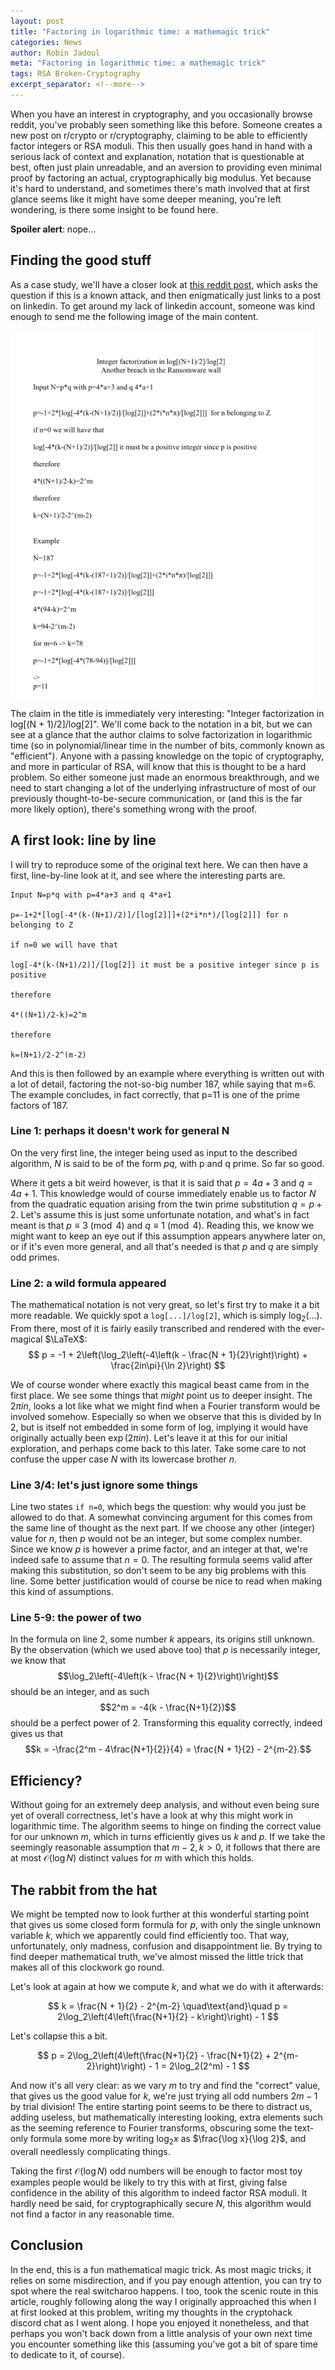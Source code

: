 ```yaml
---
layout: post
title: "Factoring in logarithmic time: a mathemagic trick"
categories: News
author: Robin Jadoul
meta: "Factoring in logarithmic time: a mathemagic trick"
tags: RSA Broken-Cryptography
excerpt_separator: <!--more-->
---
```


When you have an interest in cryptography, and you occasionally browse reddit, you've probably seen something like this before. Someone creates a new post on r/crypto or r/cryptography, claiming to be able to efficiently factor integers or RSA moduli. This then usually goes hand in hand with a serious lack of context and explanation, notation that is questionable at best, often just plain unreadable, and an aversion to providing even minimal proof by factoring an actual, cryptographically big modulus. Yet because it's hard to understand, and sometimes there's math involved that at first glance seems like it might have some deeper meaning, you're left wondering, is there some insight to be found here.

**Spoiler alert**: nope...
<!--more-->

## Finding the good stuff

As a case study, we'll have a closer look at [this reddit post](https://www.reddit.com/r/cryptography/comments/l1zf2y/is_this_known_as_an_attack_on_rsa_what_are_the/), which asks the question if this is a known attack, and then enigmatically just links to a post on linkedin. To get around my lack of linkedin account, someone was kind enough to send me the following image of the main content.

![Image containing mostly unreadable math with a small RSA modulus factored by hand as example](/assets/images/mathemagictrick.png)

The claim in the title is immediately very interesting: "Integer factorization in log[(N + 1)/2]/log[2]". We'll come back to the notation in a bit, but we can see at a glance that the author claims to solve factorization in logarithmic time (so in polynomial/linear time in the number of bits, commonly known as "efficient"). Anyone with a passing knowledge on the topic of cryptography, and more in particular of RSA, will know that this is thought to be a hard problem. So either someone just made an enormous breakthrough, and we need to start changing a lot of the underlying infrastructure of most of our previously thought-to-be-secure communication, or (and this is the far more likely option), there's something wrong with the proof.

## A first look: line by line

I will try to reproduce some of the original text here. We can then have a first, line-by-line look at it, and see where the interesting parts are.

```text
Input N=p*q with p=4*a+3 and q 4*a+1

p=-1+2*[log[-4*(k-(N+1)/2)]/[log[2]]]+(2*i*n*)/[log[2]]] for n belonging to Z

if n=0 we will have that

log[-4*(k-(N+1)/2)]/[log[2]] it must be a positive integer since p is positive

therefore

4*((N+1)/2-k)=2^m

therefore

k=(N+1)/2-2^(m-2)
```

And this is then followed by an example where everything is written out with a lot of detail, factoring the not-so-big number 187, while saying that m=6. The example concludes, in fact correctly, that p=11 is one of the prime factors of 187.

### Line 1: perhaps it doesn't work for general N

On the very first line, the integer being used as input to the described algorithm, $N$ is said to be of the form $pq$, with p and q prime. So far so good.

Where it gets a bit weird however, is that it is said that $p = 4a + 3$ and $q = 4a + 1$. This knowledge would of course immediately enable us to factor $N$ from the quadratic equation arising from the twin prime substitution $q = p + 2$. Let's assume this is just some unfortunate notation, and what's in fact meant is that $p \equiv 3 \pmod 4$ and $q \equiv 1 \pmod 4$. Reading this, we know we might want to keep an eye out if this assumption appears anywhere later on, or if it's even more general, and all that's needed is that $p$ and $q$ are simply odd primes.

### Line 2: a wild formula appeared

The mathematical notation is not very great, so let's first try to make it a bit more readable. We quickly spot a `log[...]/log[2]`, which is simply $\log_2(\ldots)$. From there, most of it is fairly easily transcribed and rendered with the ever-magical $\LaTeX$:
$$
p = -1 + 2\left(\log_2\left(-4\left(k - \frac{N + 1}{2}\right)\right) + \frac{2in\pi}{\ln 2}\right)
$$

We of course wonder where exactly this magical beast came from in the first place. We see some things that *might* point us to deeper insight. The $2\pi i n$, looks a lot like what we might find when a Fourier transform would be involved somehow. Especially so when we observe that this is divided by $\ln 2$, but is itself not embedded in some form of log, implying it would have originally actually been $\exp(2\pi i n)$. Let's leave it at this for our initial exploration, and perhaps come back to this later. Take some care to not confuse the upper case $N$ with its lowercase brother $n$.

### Line 3/4: let's just ignore some things

Line two states `if n=0`, which begs the question: why would you just be allowed to do that. A somewhat convincing argument for this comes from the same line of thought as the next part. If we choose any other (integer) value for $n$, then $p$ would not be an integer, but some complex number. Since we know $p$ is however a prime factor, and an integer at that, we're indeed safe to assume that $n = 0$. The resulting formula seems valid after making this substitution, so don't seem to be any big problems with this line. Some better justification would of course be nice to read when making this kind of assumptions.

### Line 5-9: the power of two

In the formula on line 2, some number $k$ appears, its origins still unknown. By the observation (which we used above too) that $p$ is necessarily integer, we know that $$\log_2\left(-4\left(k - \frac{N + 1}{2}\right)\right)$$ should be an integer, and as such $$2^m = -4(k - \frac{N+1}{2})$$ should be a perfect power of 2. Transforming this equality correctly, indeed gives us that $$k = -\frac{2^m - 4\frac{N+1}{2}}{4} = \frac{N + 1}{2} - 2^{m-2}.$$

## Efficiency?

Without going for an extremely deep analysis, and without even being sure yet of overall correctness, let's have a look at why this might work in logarithmic time. The algorithm seems to hinge on finding the correct value for our unknown $m$, which in turns efficiently gives us $k$ and $p$. If we take the seemingly reasonable assumption that $m - 2, k > 0$, it follows that there are at most $\mathcal{O}(\log N)$ distinct values for $m$ with which this holds.

## The rabbit from the hat

We might be tempted now to look further at this wonderful starting point that gives us some closed form formula for $p$, with only the single unknown variable $k$, which we apparently could find efficiently too. That way, unfortunately, only madness, confusion and disappointment lie. By trying to find deeper mathematical truth, we've almost missed the little trick that makes all of this clockwork go round.

Let's look at again at how we compute $k$, and what we do with it afterwards:

$$
k = \frac{N + 1}{2} - 2^{m-2} \quad\text{and}\quad p = 2\log_2\left(4\left(\frac{N+1}{2} - k\right)\right) - 1
$$

Let's collapse this a bit.

$$
p = 2\log_2\left(4\left(\frac{N+1}{2} - \frac{N+1}{2} + 2^{m-2}\right)\right) - 1 = 2\log_2(2^m) - 1
$$

And now it's all very clear: as we vary $m$ to try and find the "correct" value, that gives us the good value for $k$, we're just trying all odd numbers $2m - 1$ by trial division! The entire starting point seems to be there to distract us, adding useless, but mathematically interesting looking, extra elements such as the seeming reference to Fourier transforms, obscuring some the text-only formula some more by writing $\log_2 x$ as $\frac{\log x}{\log 2}$, and overall needlessly complicating things.

Taking the first $\mathcal{O}(\log N)$ odd numbers will be enough to factor most toy examples people would be likely to try this with at first, giving false confidence in the ability of this algorithm to indeed factor RSA moduli. It hardly need be said, for cryptographically secure $N$, this algorithm would not find a factor in any reasonable time.

## Conclusion

In the end, this is a fun mathematical magic trick. As most magic tricks, it relies on some misdirection, and if you pay enough attention, you can try to spot where the real switcharoo happens. I too, took the scenic route in this article, roughly following along the way I originally approached this when I at first looked at this problem, writing my thoughts in the cryptohack discord chat as I went along. I hope you enjoyed it nonetheless, and that perhaps you won't back down from a little analysis of your own next time you encounter something like this (assuming you've got a bit of spare time to dedicate to it, of course).
